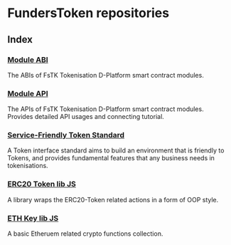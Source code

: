 # FundersToken repositories

## Index

### [Module ABI](https://github.com/funderstoken/module-abi)

The ABIs of FsTK Tokenisation D-Platform smart contract modules.

### [Module API](https://github.com/funderstoken/module-api)

The APIs of FsTK Tokenisation D-Platform smart contract modules.  
Provides detailed API usages and connecting tutorial.

### [Service-Friendly Token Standard](https://github.com/funderstoken/Service-Friendly-Token-Standard)

A Token interface standard aims to build an environment that is friendly to Tokens, and provides fundamental features that any business needs in tokenisations.

### [ERC20 Token lib JS](https://github.com/funderstoken/erc20-token-lib-js)

A library wraps the ERC20-Token related actions in a form of OOP style.

### [ETH Key lib JS](https://github.com/funderstoken/eth-key-lib-js)

A basic Etheruem related crypto functions collection.

